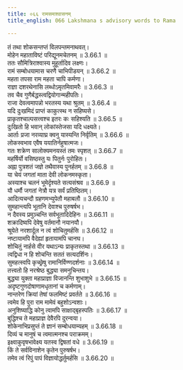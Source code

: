 ```yaml
---
title: ०६६ रामसमाश्वासनम्
title_english: 066 Lakshmana s advisory words to Rama

---
```



तं तथा शोकसन्तप्तं विलपन्तमनाथवत्।  
मोहेन महाताविष्टं परिद्यूनमचेतनम् ॥ 3.66.1 ॥   
ततः सौमित्रिराश्वास्य मुहूर्तादिव लक्ष्णः।  
रामं सम्बोधयामास चरणै चाभिपीडयन् ॥ 3.66.2 ॥   
महता तपसा राम महता चापि कर्मणा।  
राज्ञा दशरथेनासि लब्धोऽमृतमिवामरैः ॥ 3.66.3 ॥   
तव चैव गुणैर्बद्धस्त्वद्वियोगान्महीपतिः।  
राजा देवत्वमापन्नो भरतस्य यथा श्रुतम् ॥ 3.66.4 ॥   
यदि दुःखमिदं प्राप्तं काकुत्स्थ न सहिष्यसे।  
प्राकृतश्चाल्पसत्त्वश्च इतरः कः सहिश्यति ॥ 3.66.5 ॥   
दुःखितो हि भवान् लोकांस्तेजसा यदि धक्ष्यते।  
आर्ताः प्रजा नरव्याघ्र क्वनु यास्यन्ति निर्वृतिम् ॥ 3.66.6 ॥   
लोकस्वभाव एवैष ययातिर्नहुषात्मजः।  
गतः शक्रेण सालोक्यमनयस्तं तमः स्पृशत् ॥ 3.66.7 ॥   
महर्षिर्यो वसिष्ठस्तु यः पितुर्नः पुरोहितः।  
अह्ना पुत्रशतं जज्ञे तथैवास्य पुनर्हतम् ॥ 3.66.8 ॥   
या चेयं जगतां माता देवी लोकनमस्कृता।  
अस्याश्च चलनं भूमेर्दृश्यते सत्यसंश्रव ॥ 3.66.9 ॥   
यौ धर्मौ जगतां नेत्रौ यत्र सर्वं प्रतिष्ठितम्।  
आदित्यचन्दौ ग्रहणमभ्युपेतौ महाबलौ ॥ 3.66.10 ॥   
सुमहान्त्यपि भूतानि देवाश्च पुरुषर्षभ।  
न दैवस्य प्रमुञ्चन्ति सर्वभूतादिदेहिनः ॥ 3.66.11 ॥   
शक्रादिष्वपि देवेषु वर्तमानौ नयानयौ।  
श्रूयेते नरशार्दूल न त्वं शोचितुमर्हसि ॥ 3.66.12 ॥   
नष्टायामपि वैदेह्यां हृतायामपि चानघ।  
शोचितुं नार्हसे वीर यथाऽन्यः प्राकृतस्तथा ॥ 3.66.13 ॥   
त्वद्विधा न हि शोचन्ति सततं सत्यदर्शिनः।  
सुमहत्स्वपि कृच्छ्रेषु रामानिर्विण्णदर्शनाः ॥ 3.66.14 ॥   
तत्त्वतो हि नरश्रेष्ठ बुद्ध्या समनुचिन्तय।  
बुद्ध्या युक्ता महाप्राज्ञा विजानन्ति शुभाशुभे ॥ 3.66.15 ॥   
अदृष्टगुणदोषाणामधृतानां च कर्मणाम्।  
नान्तरेण क्रियां तेषां फलमिष्टं प्रवर्तते ॥ 3.66.16 ॥   
त्वमेव हि पुरा राम मामेवं बहुशोऽन्वशाः।  
अनुशिष्याद्धि कोनु त्वामपि साक्षाद्बृहस्पतिः ॥ 3.66.17 ॥   
बुद्धिश्च ते महाप्राज्ञ देवैरपि दुरन्वया।  
शोकेनाभिप्रसुप्तं ते ज्ञानं सम्बोधयाम्यहम् ॥ 3.66.18 ॥   
दिव्यं च मानुषं च त्वमात्मनश्च पराक्रमम्।  
इक्ष्वाकुवृषभावेक्ष्य यतस्व द्विषतां वधे ॥ 3.66.19 ॥   
किं ते सर्वविनाशेन कृतेन पुरुषर्षभ।  
तमेव त्वं रिपुं पापं विज्ञायोद्धर्तुमर्हसि ॥ 3.66.20 ॥   